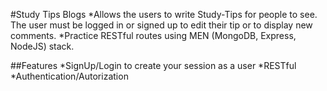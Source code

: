 #Study Tips Blogs
*Allows the users to write Study-Tips for people to see. The user must be logged in or signed up to edit their tip or to   display new comments.
*Practice RESTful routes using MEN (MongoDB, Express, NodeJS) stack.

##Features
*SignUp/Login to create your session as a user
*RESTful
*Authentication/Autorization
